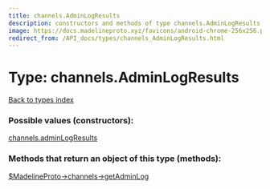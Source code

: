 ```yaml
---
title: channels.AdminLogResults
description: constructors and methods of type channels.AdminLogResults
image: https://docs.madelineproto.xyz/favicons/android-chrome-256x256.png
redirect_from: /API_docs/types/channels_AdminLogResults.html
---
```

# Type: channels.AdminLogResults  
[Back to types index](index.md)



### Possible values (constructors):

[channels.adminLogResults](../constructors/channels.adminLogResults.md)  



### Methods that return an object of this type (methods):

[$MadelineProto->channels->getAdminLog](../methods/channels.getAdminLog.md)  



